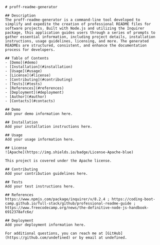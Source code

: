 
    # proff-readme-generator
    
    ## Description
    The proff-readme-generator is a command-line tool developed to simplify and expedite the creation of professional README files for software projects. Built with Node.js and utilizing the Inquirer package, this application guides users through a series of prompts to gather essential information, including project details, installation instructions, usage guidelines, licensing, and more. The generated READMEs are structured, consistent, and enhance the documentation process for developers.
    
    ## Table of Contents
    - [Demo](#demo)
    - [Installation](#installation)
    - [Usage](#usage)
    - [License](#license)
    - [Contributing](#contributing)
    - [Tests](#tests)
    - [References](#references)
    - [Deployment](#deployment)
    - [Author](#author)
    - [Contacts](#contacts)
    
    ## Demo
    Add your demo information here.
    
    ## Installation
    Add your installation instructions here.
    
    ## Usage
    Add your usage information here.
    
    ## License
    ![Apache](https://img.shields.io/badge/License-Apache-blue)
    
    This project is covered under the Apache license.
    
    ## Contributing
    Add your contribution guidelines here.
    
    ## Tests
    Add your test instructions here.
    
    ## References
    https://www.npmjs.com/package/inquirer/v/8.2.4 ; https://coding-boot-camp.github.io/full-stack/github/professional-readme-guide ; https://www.freecodecamp.org/news/the-definitive-node-js-handbook-6912378afc6e/
    
    ## Deployment
    Add your deployment information here.
    
    For additional questions, you can reach me at [GitHub](https://github.com/undefined) or by email at undefined.
      